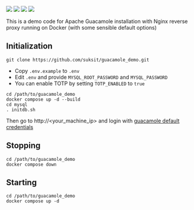 ![](https://img.shields.io/badge/guacd-1.4.0-success)
![](https://img.shields.io/badge/guacamole-1.4.0-success)
![](https://img.shields.io/badge/mysql-8.0.28-informational)
![](https://img.shields.io/badge/nginx-1.21.6-informational)

This is a demo code for Apache Guacamole installation with Nginx reverse proxy running on Docker (with some sensible default options)

## Initialization

```
git clone https://github.com/suksit/guacamole_demo.git
```

* Copy `.env.example` to `.env`
* Edit `.env` and provide `MYSQL_ROOT_PASSWORD` and `MYSQL_PASSWORD`
* You can enable TOTP by setting `TOTP_ENABLED` to `true`

```
cd /path/to/guacamole_demo
docker compose up -d --build
cd mysql
. initdb.sh
```

Then go to http://<your_machine_ip> and login with [guacamole default credentials](https://guacamole.apache.org/doc/gug/jdbc-auth.html#logging-in)

## Stopping

```
cd /path/to/guacamole_demo
docker compose down
```

## Starting
```
cd /path/to/guacamole_demo
docker compose up -d
```
